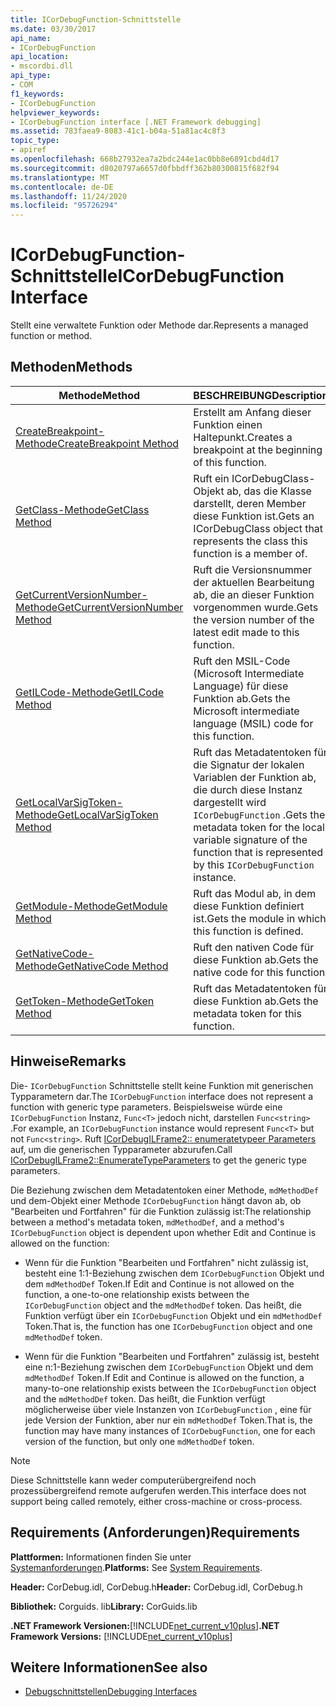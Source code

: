 ```yaml
---
title: ICorDebugFunction-Schnittstelle
ms.date: 03/30/2017
api_name:
- ICorDebugFunction
api_location:
- mscordbi.dll
api_type:
- COM
f1_keywords:
- ICorDebugFunction
helpviewer_keywords:
- ICorDebugFunction interface [.NET Framework debugging]
ms.assetid: 783faea9-8083-41c1-b04a-51a81ac4c8f3
topic_type:
- apiref
ms.openlocfilehash: 668b27932ea7a2bdc244e1ac0bb8e6891cbd4d17
ms.sourcegitcommit: d8020797a6657d0fbbdff362b80300815f682f94
ms.translationtype: MT
ms.contentlocale: de-DE
ms.lasthandoff: 11/24/2020
ms.locfileid: "95726294"
---
```

# <a name="icordebugfunction-interface"></a><span data-ttu-id="c64df-102">ICorDebugFunction-Schnittstelle</span><span class="sxs-lookup"><span data-stu-id="c64df-102">ICorDebugFunction Interface</span></span>

<span data-ttu-id="c64df-103">Stellt eine verwaltete Funktion oder Methode dar.</span><span class="sxs-lookup"><span data-stu-id="c64df-103">Represents a managed function or method.</span></span>  
  
## <a name="methods"></a><span data-ttu-id="c64df-104">Methoden</span><span class="sxs-lookup"><span data-stu-id="c64df-104">Methods</span></span>  
  
|<span data-ttu-id="c64df-105">Methode</span><span class="sxs-lookup"><span data-stu-id="c64df-105">Method</span></span>|<span data-ttu-id="c64df-106">BESCHREIBUNG</span><span class="sxs-lookup"><span data-stu-id="c64df-106">Description</span></span>|  
|------------|-----------------|  
|[<span data-ttu-id="c64df-107">CreateBreakpoint-Methode</span><span class="sxs-lookup"><span data-stu-id="c64df-107">CreateBreakpoint Method</span></span>](icordebugfunction-createbreakpoint-method.md)|<span data-ttu-id="c64df-108">Erstellt am Anfang dieser Funktion einen Haltepunkt.</span><span class="sxs-lookup"><span data-stu-id="c64df-108">Creates a breakpoint at the beginning of this function.</span></span>|  
|[<span data-ttu-id="c64df-109">GetClass-Methode</span><span class="sxs-lookup"><span data-stu-id="c64df-109">GetClass Method</span></span>](icordebugfunction-getclass-method.md)|<span data-ttu-id="c64df-110">Ruft ein ICorDebugClass-Objekt ab, das die Klasse darstellt, deren Member diese Funktion ist.</span><span class="sxs-lookup"><span data-stu-id="c64df-110">Gets an ICorDebugClass object that represents the class this function is a member of.</span></span>|  
|[<span data-ttu-id="c64df-111">GetCurrentVersionNumber-Methode</span><span class="sxs-lookup"><span data-stu-id="c64df-111">GetCurrentVersionNumber Method</span></span>](icordebugfunction-getcurrentversionnumber-method.md)|<span data-ttu-id="c64df-112">Ruft die Versionsnummer der aktuellen Bearbeitung ab, die an dieser Funktion vorgenommen wurde.</span><span class="sxs-lookup"><span data-stu-id="c64df-112">Gets the version number of the latest edit made to this function.</span></span>|  
|[<span data-ttu-id="c64df-113">GetILCode-Methode</span><span class="sxs-lookup"><span data-stu-id="c64df-113">GetILCode Method</span></span>](icordebugfunction-getilcode-method.md)|<span data-ttu-id="c64df-114">Ruft den MSIL-Code (Microsoft Intermediate Language) für diese Funktion ab.</span><span class="sxs-lookup"><span data-stu-id="c64df-114">Gets the Microsoft intermediate language (MSIL) code for this function.</span></span>|  
|[<span data-ttu-id="c64df-115">GetLocalVarSigToken-Methode</span><span class="sxs-lookup"><span data-stu-id="c64df-115">GetLocalVarSigToken Method</span></span>](icordebugfunction-getlocalvarsigtoken-method.md)|<span data-ttu-id="c64df-116">Ruft das Metadatentoken für die Signatur der lokalen Variablen der Funktion ab, die durch diese Instanz dargestellt wird `ICorDebugFunction` .</span><span class="sxs-lookup"><span data-stu-id="c64df-116">Gets the metadata token for the local variable signature of the function that is represented by this `ICorDebugFunction` instance.</span></span>|  
|[<span data-ttu-id="c64df-117">GetModule-Methode</span><span class="sxs-lookup"><span data-stu-id="c64df-117">GetModule Method</span></span>](icordebugfunction-getmodule-method.md)|<span data-ttu-id="c64df-118">Ruft das Modul ab, in dem diese Funktion definiert ist.</span><span class="sxs-lookup"><span data-stu-id="c64df-118">Gets the module in which this function is defined.</span></span>|  
|[<span data-ttu-id="c64df-119">GetNativeCode-Methode</span><span class="sxs-lookup"><span data-stu-id="c64df-119">GetNativeCode Method</span></span>](icordebugfunction-getnativecode-method.md)|<span data-ttu-id="c64df-120">Ruft den nativen Code für diese Funktion ab.</span><span class="sxs-lookup"><span data-stu-id="c64df-120">Gets the native code for this function.</span></span>|  
|[<span data-ttu-id="c64df-121">GetToken-Methode</span><span class="sxs-lookup"><span data-stu-id="c64df-121">GetToken Method</span></span>](icordebugfunction-gettoken-method.md)|<span data-ttu-id="c64df-122">Ruft das Metadatentoken für diese Funktion ab.</span><span class="sxs-lookup"><span data-stu-id="c64df-122">Gets the metadata token for this function.</span></span>|  
  
## <a name="remarks"></a><span data-ttu-id="c64df-123">Hinweise</span><span class="sxs-lookup"><span data-stu-id="c64df-123">Remarks</span></span>  

 <span data-ttu-id="c64df-124">Die- `ICorDebugFunction` Schnittstelle stellt keine Funktion mit generischen Typparametern dar.</span><span class="sxs-lookup"><span data-stu-id="c64df-124">The `ICorDebugFunction` interface does not represent a function with generic type parameters.</span></span> <span data-ttu-id="c64df-125">Beispielsweise würde eine `ICorDebugFunction` Instanz, `Func<T>` jedoch nicht, darstellen `Func<string>` .</span><span class="sxs-lookup"><span data-stu-id="c64df-125">For example, an `ICorDebugFunction` instance would represent `Func<T>` but not `Func<string>`.</span></span> <span data-ttu-id="c64df-126">Ruft [ICorDebugILFrame2:: enumeratetypeer Parameters](icordebugilframe2-enumeratetypeparameters-method.md) auf, um die generischen Typparameter abzurufen.</span><span class="sxs-lookup"><span data-stu-id="c64df-126">Call [ICorDebugILFrame2::EnumerateTypeParameters](icordebugilframe2-enumeratetypeparameters-method.md) to get the generic type parameters.</span></span>  
  
 <span data-ttu-id="c64df-127">Die Beziehung zwischen dem Metadatentoken einer Methode, `mdMethodDef` und dem-Objekt einer Methode `ICorDebugFunction` hängt davon ab, ob "Bearbeiten und Fortfahren" für die Funktion zulässig ist:</span><span class="sxs-lookup"><span data-stu-id="c64df-127">The relationship between a method's metadata token, `mdMethodDef`, and a method's `ICorDebugFunction` object is dependent upon whether Edit and Continue is allowed on the function:</span></span>  
  
- <span data-ttu-id="c64df-128">Wenn für die Funktion "Bearbeiten und Fortfahren" nicht zulässig ist, besteht eine 1:1-Beziehung zwischen dem `ICorDebugFunction` Objekt und dem `mdMethodDef` Token.</span><span class="sxs-lookup"><span data-stu-id="c64df-128">If Edit and Continue is not allowed on the function, a one-to-one relationship exists between the `ICorDebugFunction` object and the `mdMethodDef` token.</span></span> <span data-ttu-id="c64df-129">Das heißt, die Funktion verfügt über ein `ICorDebugFunction` Objekt und ein `mdMethodDef` Token.</span><span class="sxs-lookup"><span data-stu-id="c64df-129">That is, the function has one `ICorDebugFunction` object and one `mdMethodDef` token.</span></span>  
  
- <span data-ttu-id="c64df-130">Wenn für die Funktion "Bearbeiten und Fortfahren" zulässig ist, besteht eine n:1-Beziehung zwischen dem `ICorDebugFunction` Objekt und dem `mdMethodDef` Token.</span><span class="sxs-lookup"><span data-stu-id="c64df-130">If Edit and Continue is allowed on the function, a many-to-one relationship exists between the `ICorDebugFunction` object and the `mdMethodDef` token.</span></span> <span data-ttu-id="c64df-131">Das heißt, die Funktion verfügt möglicherweise über viele Instanzen von `ICorDebugFunction` , eine für jede Version der Funktion, aber nur ein `mdMethodDef` Token.</span><span class="sxs-lookup"><span data-stu-id="c64df-131">That is, the function may have many instances of `ICorDebugFunction`, one for each version of the function, but only one `mdMethodDef` token.</span></span>  
  
> [!NOTE]
> <span data-ttu-id="c64df-132">Diese Schnittstelle kann weder computerübergreifend noch prozessübergreifend remote aufgerufen werden.</span><span class="sxs-lookup"><span data-stu-id="c64df-132">This interface does not support being called remotely, either cross-machine or cross-process.</span></span>  
  
## <a name="requirements"></a><span data-ttu-id="c64df-133">Requirements (Anforderungen)</span><span class="sxs-lookup"><span data-stu-id="c64df-133">Requirements</span></span>  

 <span data-ttu-id="c64df-134">**Plattformen:** Informationen finden Sie unter [Systemanforderungen](../../get-started/system-requirements.md).</span><span class="sxs-lookup"><span data-stu-id="c64df-134">**Platforms:** See [System Requirements](../../get-started/system-requirements.md).</span></span>  
  
 <span data-ttu-id="c64df-135">**Header:** CorDebug.idl, CorDebug.h</span><span class="sxs-lookup"><span data-stu-id="c64df-135">**Header:** CorDebug.idl, CorDebug.h</span></span>  
  
 <span data-ttu-id="c64df-136">**Bibliothek:**  Corguids. lib</span><span class="sxs-lookup"><span data-stu-id="c64df-136">**Library:**  CorGuids.lib</span></span>  
  
 <span data-ttu-id="c64df-137">**.NET Framework Versionen:**[!INCLUDE[net_current_v10plus](../../../../includes/net-current-v10plus-md.md)]</span><span class="sxs-lookup"><span data-stu-id="c64df-137">**.NET Framework Versions:** [!INCLUDE[net_current_v10plus](../../../../includes/net-current-v10plus-md.md)]</span></span>  
  
## <a name="see-also"></a><span data-ttu-id="c64df-138">Weitere Informationen</span><span class="sxs-lookup"><span data-stu-id="c64df-138">See also</span></span>

- [<span data-ttu-id="c64df-139">Debugschnittstellen</span><span class="sxs-lookup"><span data-stu-id="c64df-139">Debugging Interfaces</span></span>](debugging-interfaces.md)

